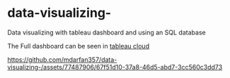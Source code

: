 # data-visualizing-
Data visualizing with tableau dashboard and using an SQL database 

The Full dashboard can be seen in [tableau cloud](https://prod-apnortheast-a.online.tableau.com/#/site/arfandashboard/views/salestableaudashboard/Dashboard1?:iid=3)


https://github.com/mdarfan357/data-visualizing-/assets/77487906/67f51d10-37a8-46d5-abd7-3cc560c3dd73

